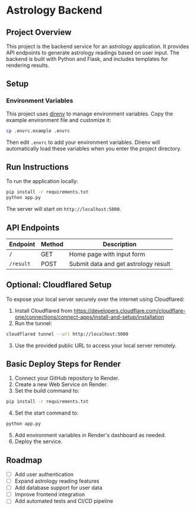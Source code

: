 # Astrology Backend

## Project Overview
This project is the backend service for an astrology application. It provides API endpoints to generate astrology readings based on user input. The backend is built with Python and Flask, and includes templates for rendering results.

## Setup

### Environment Variables
This project uses [direnv](https://direnv.net/) to manage environment variables. Copy the example environment file and customize it:

```bash
cp .envrc.example .envrc
```

Then edit `.envrc` to add your environment variables. Direnv will automatically load these variables when you enter the project directory.

## Run Instructions

To run the application locally:

```bash
pip install -r requirements.txt
python app.py
```

The server will start on `http://localhost:5000`.

## API Endpoints

| Endpoint       | Method | Description                          |
|----------------|--------|------------------------------------|
| `/`            | GET    | Home page with input form           |
| `/result`      | POST   | Submit data and get astrology result|

## Optional: Cloudflared Setup

To expose your local server securely over the internet using Cloudflared:

1. Install Cloudflared from https://developers.cloudflare.com/cloudflare-one/connections/connect-apps/install-and-setup/installation
2. Run the tunnel:

```bash
cloudflared tunnel --url http://localhost:5000
```

3. Use the provided public URL to access your local server remotely.

## Basic Deploy Steps for Render

1. Connect your GitHub repository to Render.
2. Create a new Web Service on Render.
3. Set the build command to:

```bash
pip install -r requirements.txt
```

4. Set the start command to:

```bash
python app.py
```

5. Add environment variables in Render's dashboard as needed.
6. Deploy the service.

## Roadmap

- [ ] Add user authentication
- [ ] Expand astrology reading features
- [ ] Add database support for user data
- [ ] Improve frontend integration
- [ ] Add automated tests and CI/CD pipeline
